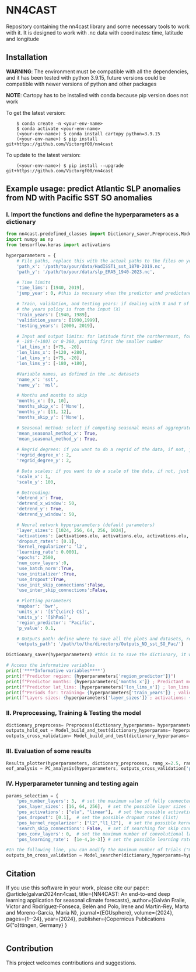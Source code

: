 # NN4CAST
 Repository containing the nn4cast library and some necessary tools to work with it. It is designed to work with .nc data with coordinates: time, latitude and longitude

## Installation
**WARNING**: The environment must be compatible with all the dependencies, and it has been tested with python 3.9.15, future versions could be compatible with newer versions of python and other packages 

**NOTE**: Cartopy has to be installed with conda because pip version does not work

To get the latest version:
```console
    $ conda create -n <your-env-name>
    $ conda activate <your-env-name>
    (<your-env-name>) $ conda install cartopy python=3.9.15
    (<your-env-name>) $ pip install git+https://github.com/Victorgf00/nn4cast
```

To update to the latest version:
```console
    (<your-env-name>) $ pip install --upgrade git+https://github.com/Victorgf00/nn4cast
```
## Example usage: predict Atlantic SLP anomalies from ND with Pacific SST SO anomalies
### I. Import the functions and define the hyperparameters as a dictionary
```python
from nn4cast.predefined_classes import Dictionary_saver,Preprocess,Model_build_and_test,Model_searcher,Results_plotter,PC_analysis
import numpy as np
from tensorflow.keras import activations

hyperparameters = {
    # File paths, replace this with the actual paths to the files on your system.
    'path_x': '/path/to/your/data/HadISST1_sst_1870-2019.nc',
    'path_y': '/path/to/your/data/slp_ERA5_1940-2023.nc',

    # Time limits
    'time_lims': [1940, 2019],
    'jump_year': 0, #this is necesary when the predictor and predictand has different years for each sample (default=0)

    # Train, validation, and testing years: if dealing with X and Y of different years for each sample,
    # the years policy is from the input (X)
    'train_years': [1940, 1989],
    'validation_years': [1990,1999],
    'testing_years': [2000, 2019],

    # Input and output limits: for latitude first the northernmost, for longitude either -
    # -180-(+180) or 0-360, putting first the smaller number
    'lat_lims_x': [+75, -20],
    'lon_lims_x': [+120, +280],
    'lat_lims_y': [+75, -20], 
    'lon_lims_y': [-180, +180], 

    #Variable names, as defined in the .nc datasets
    'name_x': 'sst',
    'name_y': 'msl',

    # Months and months to skip
    'months_x': [9, 10],
    'months_skip_x': ['None'],
    'months_y': [11, 12],
    'months_skip_y': ['None'],

    # Seasonal method: select if computing seasonal means of aggregrates (True if means)
    'mean_seasonal_method_x': True,
    'mean_seasonal_method_y': True,
    
    # Regrid degrees: if you want to do a regrid of the data, if not, just put 0
    'regrid_degree_x': 2, 
    'regrid_degree_y': 2, 

    # Data scales: if you want to do a scale of the data, if not, just put 1
    'scale_x': 1, 
    'scale_y': 100, 

    # Detrending:
    'detrend_x': True, 
    'detrend_x_window': 50,
    'detrend_y': True,
    'detrend_y_window': 50,

    # Neural network hyperparameters (default parameters)
    'layer_sizes': [1024, 256, 64, 256, 1024],
    'activations': [activations.elu, activations.elu, activations.elu, activations.elu, tf.keras.activations.elu],
    'dropout_rates': [0.1],
    'kernel_regularizer': 'l2',
    'learning_rate': 0.0001,
    'epochs': 2500,
    'num_conv_layers':0,
    'use_batch_norm':True, 
    'use_initializer':True, 
    'use_dropout':True, 
    'use_init_skip_connections':False, 
    'use_inter_skip_connections':False,

    # Plotting parameters
    'mapbar': 'bwr',
    'units_x': '[$^{\circ} C$]',
    'units_y': '[$hPa$]',
    'region_predictor': 'Pacific',
    'p_value': 0.1,

    # Outputs path: define where to save all the plots and datasets, replace this with the actual paths to the files on your system.
    'outputs_path': '/path/to/the/directory/Outputs_ND_sst_SO_Pac/'}

Dictionary_saver(hyperparameters) #this is to save the dictionary, it will ask to overwrite if there is another with the same name in the directory

# Access the informative variables
print('****Informative variables****')
print(f"Predictor region: {hyperparameters['region_predictor']}")
print(f"Predictor months: {hyperparameters['months_x']} ; Predictant months: {hyperparameters['months_y']}")
print(f"Predictor lat_lims: {hyperparameters['lon_lims_x']} ; lon_lims: {hyperparameters['lat_lims_x']} || Predictant lat_lims: {hyperparameters['lat_lims_y']} ; lon_lims: {hyperparameters['lon_lims_y']}")
print(f"Periods for: training= {hyperparameters['train_years']} ; validation= {hyperparameters['validation_years']}; testing= {hyperparameters['testing_years']}")
print(f"Layers sizes: {hyperparameters['layer_sizes']} ; activations: {hyperparameters['activations']} ; dropout_rates: {hyperparameters['dropout_rates']} ; kernel_regularizer: {hyperparameters['kernel_regularizer']}")
```

### II. Preprocessing, Training & Testing the model
```python
dictionary_preprocess= Preprocess(dictionary_hyperparams= hyperparameters)
outputs_hold_out = Model_build_and_test(dictionary_hyperparams= hyperparameters, dictionary_preprocess= dictionary_preprocess, cross_validation= False, n_cv_folds=0)
outputs_cross_validation= Model_build_and_test(dictionary_hyperparams= hyperparameters, dictionary_preprocess= dictionary_preprocess, cross_validation= True, n_cv_folds=4, plot_differences=False, importances=True, region_importances=[[50,65],[-25,-10]])
```

### III. Evaluation of some results
```python
Results_plotter(hyperparameters, dictionary_preprocess, rang_x=2.5, rang_y=10, predictions=outputs_cross_validation['predictions'], observations=outputs_cross_validation['observations'], years_to_plot=[1962,1963], plot_with_contours=False, importances=outputs_cross_validation['importances'], region_importances=outputs_cross_validation['region_attributed'])
eof_analysis = PC_analysis(hyperparameters, outputs_cross_validation['predictions'], outputs_cross_validation['observations'], n_modes=4, n_clusters=3, cmap='RdBu_r')
```

### IV. Hyperparameter tunning and testing again
```python
params_selection = {
    'pos_number_layers': 3,  # set the maximum value of fully connected layers (int)
    'pos_layer_sizes': [16, 64, 256],  # set the possible layer sizes (list)
    'pos_activations': ["elu", "linear"],  # set the possible activation functions (possibilities are all the ones availabe in tensorflow: tf.keras.layers.activations()) (list)
    'pos_dropout': [0.1],  # set the possible dropout rates (list)
    'pos_kernel_regularizer': ["l2","l1_l2"],  # set the possible kernel regularizer (possibilities are: l1_l2, l1, l2, None) (list)
    'search_skip_connections': False,  # set if searching for skip connections (either intermediate or end_to_end) (bool)
    'pos_conv_layers': 0,  # set the maximum number of convolutional layers, the entry data must be 2D (int)
    'pos_learning_rate':  [1e-4,1e-3]} # set the possible learning rates (list)

#In the following line, you can modify the maximum number of trials ("max_trials") that the searcher does to look for the more optimum hyperparameters
outputs_bm_cross_validation = Model_searcher(dictionary_hyperparams=hyperparameters, dictionary_preprocess=dictionary_preprocess, dictionary_possibilities=params_selection, max_trials=1, n_cv_folds=2)

```

## Citation
If you use this software in your work, please cite our paper: 
@article{galvan2024nn4cast,
  title={NN4CAST: An end-to-end deep learning application for seasonal climate forecasts},
  author={Galván Fraile, Víctor and Rodríguez-Fonseca, Belén and Polo, Irene and Martín-Rey, Marta and Moreno-García, María N},
  journal={EGUsphere},
  volume={2024},
  pages={1--24},
  year={2024},
  publisher={Copernicus Publications G{\"o}ttingen, Germany}
}
```markdown
```

## Contribution
This project welcomes contributions and suggestions.
